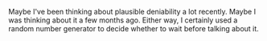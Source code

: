 Maybe I've been thinking about plausible deniability a lot recently. Maybe I was thinking about it a few months ago. Either way, I certainly used a random number generator to decide whether to wait before talking about it. 

